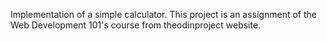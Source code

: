 Implementation of a simple calculator.
This project is an assignment of the Web Development 101's course from theodinproject website.
